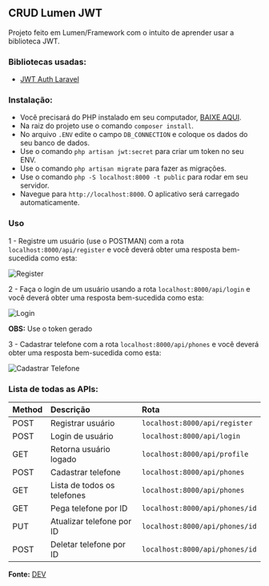 ## CRUD Lumen JWT

Projeto feito em Lumen/Framework com o intuito de aprender usar a biblioteca JWT. 

### Bibliotecas usadas:
* [JWT Auth Laravel](https://github.com/tymondesigns/jwt-auth)

### Instalação: 

* Você precisará do PHP instalado em seu computador, [BAIXE AQUI](https://www.php.net/downloads). 
* Na raiz do projeto use o comando `composer install`. 
* No arquivo `.ENV` edite o campo `DB_CONNECTION` e coloque os dados do seu banco de dados.
* Use o comando `php artisan jwt:secret` para criar um token no seu ENV.
* Use o comando `php artisan migrate` para fazer as migrações.
* Use o comando `php -S localhost:8000 -t public` para rodar em seu servidor.
* Navegue para `http://localhost:8000`. O aplicativo será carregado automaticamente.

### Uso
1 - Registre um usuário (use o POSTMAN) com a rota `localhost:8000/api/register` e você deverá obter uma resposta bem-sucedida como esta:

![Register](https://i.imgur.com/2k4Anas.png)

2 - Faça o login de um usuário usando a rota `localhost:8000/api/login` e você deverá obter uma resposta bem-sucedida como esta:

![Login](https://i.imgur.com/45jeAVC.png)

**OBS:** Use o token gerado

3 - Cadastrar telefone com a rota `localhost:8000/api/phones` e você deverá obter uma resposta bem-sucedida como esta:

![Cadastrar Telefone](https://i.imgur.com/fGfeO9F.png)

### Lista de todas as APIs:
Method   | Descrição | Rota
:--------- | :------ | :------
POST | Registrar usuário | `localhost:8000/api/register`
POST | Login de usuário | `localhost:8000/api/login`
GET | Retorna usuário logado | `localhost:8000/api/profile`
POST | Cadastrar telefone | `localhost:8000/api/phones`
GET | Lista de todos os telefones | `localhost:8000/api/phones`
GET | Pega telefone por ID | `localhost:8000/api/phones/id`
PUT | Atualizar telefone por ID | `localhost:8000/api/phones/id`
POST | Deletar telefone por ID | `localhost:8000/api/phones/id`

**Fonte:** [DEV](https://dev.to/ndiecodes/build-a-jwt-authenticated-api-with-lumen-2afm)
